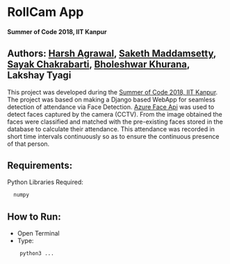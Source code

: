 # RollCam App
#### Summer of Code 2018, IIT Kanpur

## Authors: [Harsh Agrawal](https://www.cse.iitk.ac.in/users/harsh/), [Saketh Maddamsetty](https://smaakd.github.io), [Sayak Chakrabarti](sayaksc.github.io), [Bholeshwar Khurana](bholeshwar.github.io), Lakshay Tyagi


This project was developed during the [Summer of Code 2018, IIT Kanpur](https://soc.cse.iitk.ac.in/). 
The project was based on making a Django based WebApp for seamless detection of attendance via Face Detection. [Azure Face Api](https://azure.microsoft.com/en-in/services/cognitive-services/face/) was used to detect faces captured by the camera (CCTV). 
From the image obtained the faces were classified and matched with the pre-existing faces stored in the database to calculate their attendance. This attendance was recorded in short time intervals continuously so as to ensure the continuous presence of that person.


## Requirements:
Python Libraries Required:
```bash
  numpy
```

## How to Run:
- Open Terminal
- Type:
```python
    python3 ...
```








